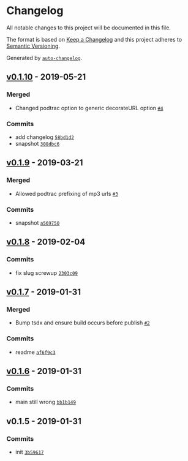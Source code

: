 # Changelog

All notable changes to this project will be documented in this file.

The format is based on [Keep a Changelog](http://keepachangelog.com/en/1.0.0/)
and this project adheres to [Semantic Versioning](http://semver.org/spec/v2.0.0.html).

Generated by [`auto-changelog`](https://github.com/CookPete/auto-changelog).

## [v0.1.10](https://github.com/sw-yx/podcats/compare/v0.1.9...v0.1.10) - 2019-05-21

### Merged

- Changed podtrac option to generic decorateURL option [`#4`](https://github.com/sw-yx/podcats/pull/4)

### Commits

- add changelog [`58bd1d2`](https://github.com/sw-yx/podcats/commit/58bd1d2132b7736efe7c96f4a5eb8df492ade6b9)
- snapshot [`308dbc6`](https://github.com/sw-yx/podcats/commit/308dbc6cd27a23a35314c00fcb2b931222022d66)

## [v0.1.9](https://github.com/sw-yx/podcats/compare/v0.1.8...v0.1.9) - 2019-03-21

### Merged

- Allowed podtrac prefixing of mp3 urls [`#3`](https://github.com/sw-yx/podcats/pull/3)

### Commits

- snapshot [`a569750`](https://github.com/sw-yx/podcats/commit/a5697506ea4969a696210d88a9bdd063048288cb)

## [v0.1.8](https://github.com/sw-yx/podcats/compare/v0.1.7...v0.1.8) - 2019-02-04

### Commits

- fix slug screwup [`2303c09`](https://github.com/sw-yx/podcats/commit/2303c095178b9ba56bc4dc8aa23d6684ee6075a7)

## [v0.1.7](https://github.com/sw-yx/podcats/compare/v0.1.6...v0.1.7) - 2019-01-31

### Merged

- Bump tsdx and ensure build occurs before publish [`#2`](https://github.com/sw-yx/podcats/pull/2)

### Commits

- readme [`af6f9c3`](https://github.com/sw-yx/podcats/commit/af6f9c333295fb174c5f3636f9bfd750d52c7a6d)

## [v0.1.6](https://github.com/sw-yx/podcats/compare/v0.1.5...v0.1.6) - 2019-01-31

### Commits

- main still wrong [`bb1b149`](https://github.com/sw-yx/podcats/commit/bb1b149ba9b1a26e7d89aea6ebf8f8e09922f599)

## v0.1.5 - 2019-01-31

### Commits

- init [`3b59617`](https://github.com/sw-yx/podcats/commit/3b596173f6c99969e03f99740ab5066b658c2501)
